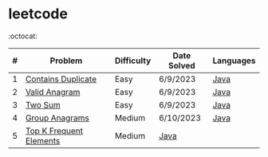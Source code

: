 # leetcode

:octocat:

| #   | Problem                                                                           | Difficulty | Date Solved                                                                                                         | Languages                                                                                                        |
| --- | --------------------------------------------------------------------------------- | ---------- | ------------------------------------------------------------------------------------------------------------------- | ---------------------------------------------------------------------------------------------------------------- |
| 1   | [Contains Duplicate](https://leetcode.com/problems/contains-duplicate/)           | Easy       | 6/9/2023                                                                                                            | [Java](https://github.com/maxdemaio/leetcode/blob/main/java-problems/src/main/java/array/ContainsDuplicate.java) |
| 2   | [Valid Anagram](https://leetcode.com/problems/valid-anagram/)                     | Easy       | 6/9/2023                                                                                                            | [Java](https://github.com/maxdemaio/leetcode/blob/main/java-problems/src/main/java/string/ValidAnagram.java)     |
| 3   | [Two Sum](https://leetcode.com/problems/two-sum/)                                 | Easy       | 6/9/2023                                                                                                            | [Java](https://github.com/maxdemaio/leetcode/blob/main/java-problems/src/main/java/array/TwoSum.java)            |
| 4   | [Group Anagrams](https://leetcode.com/problems/group-anagrams/)                   | Medium     | 6/10/2023                                                                                                           | [Java](https://github.com/maxdemaio/leetcode/blob/main/java-problems/src/main/java/array/GroupAnagrams.java)     |
| 5   | [Top K Frequent Elements](https://leetcode.com/problems/top-k-frequent-elements/) | Medium     | [Java](https://github.com/maxdemaio/leetcode/blob/main/java-problems/src/main/java/array/TopKFrequentElements.java) |
